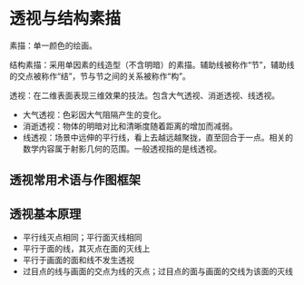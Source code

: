 # 透视与结构素描

素描：单一颜色的绘画。

结构素描：采用单因素的线造型（不含明暗）的素描。辅助线被称作“节”，辅助线的交点被称作“结”，节与节之间的关系被称作“构”。

透视：在二维表面表现三维效果的技法。包含大气透视、消逝透视、线透视。

- 大气透视：色彩因大气阻隔产生的变化。
- 消逝透视：物体的明暗对比和清晰度随着距离的增加而减弱。
- 线透视：场景中远伸的平行线，看上去越远越聚拢，直至回合于一点。相关的数学内容属于射影几何的范围。一般透视指的是线透视。

## 透视常用术语与作图框架

## 透视基本原理

- 平行线灭点相同；平行面灭线相同
- 平行于面的线，其灭点在面的灭线上
- 平行于画面的面和线不发生透视
- 过目点的线与画面的交点为线的灭点；过目点的面与画面的交线为该面的灭线
